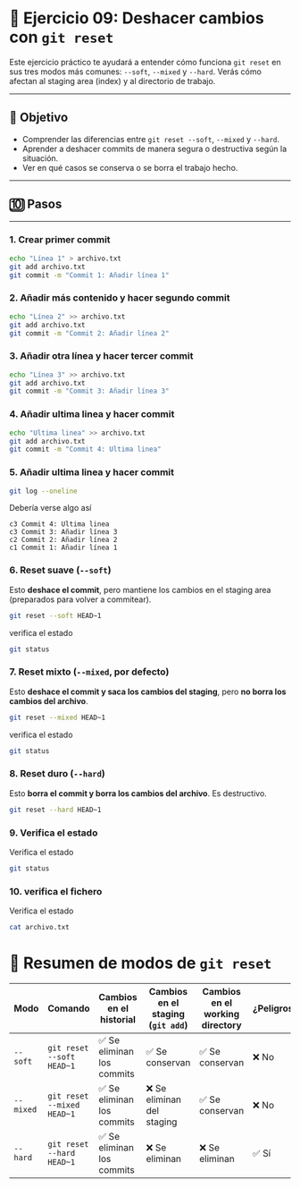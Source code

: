 
# 🧪 Ejercicio 09: Deshacer cambios con `git reset`

Este ejercicio práctico te ayudará a entender cómo funciona `git reset` en sus tres modos más comunes: `--soft`, `--mixed` y `--hard`. Verás cómo afectan al staging area (index) y al directorio de trabajo.

---

## 🎯 Objetivo

- Comprender las diferencias entre `git reset --soft`, `--mixed` y `--hard`.
- Aprender a deshacer commits de manera segura o destructiva según la situación.
- Ver en qué casos se conserva o se borra el trabajo hecho.

---

## 🔟 Pasos

---
### 1.  Crear primer commit
```bash copy
echo "Línea 1" > archivo.txt
git add archivo.txt
git commit -m "Commit 1: Añadir línea 1"
```

### 2.  Añadir más contenido y hacer segundo commit
```bash copy
echo "Línea 2" >> archivo.txt
git add archivo.txt
git commit -m "Commit 2: Añadir línea 2"
```
### 3.  Añadir otra línea y hacer tercer commit
```bash copy
echo "Línea 3" >> archivo.txt
git add archivo.txt
git commit -m "Commit 3: Añadir línea 3"
```
### 4.  Añadir ultima linea y hacer commit
```bash copy
echo "Ultima linea" >> archivo.txt
git add archivo.txt
git commit -m "Commit 4: Ultima linea"
```
### 5.  Añadir ultima linea y hacer commit
```bash copy
git log --oneline
```
Debería verse algo así
```
c3 Commit 4: Ultima linea
c3 Commit 3: Añadir línea 3
c2 Commit 2: Añadir línea 2
c1 Commit 1: Añadir línea 1
```
### 6.  Reset suave (`--soft`)
Esto **deshace el commit**, pero mantiene los cambios en el staging area (preparados para volver a commitear).
```bash copy
git reset --soft HEAD~1
```
verifica el estado
```bash copy
git status
```
### 7.  Reset mixto (`--mixed`, por defecto)
Esto **deshace el commit y saca los cambios del staging**, pero **no borra los cambios del archivo**.
```bash copy
git reset --mixed HEAD~1
```
verifica el estado
```bash copy
git status
```
### 8.  Reset duro (`--hard`)
Esto **borra el commit y borra los cambios del archivo**. Es destructivo.
```bash copy
git reset --hard HEAD~1
```
### 9.  Verifica el estado 
Verifica el estado 
```bash copy
git status
```
### 10.  verifica el fichero
Verifica el estado 
```bash copy
cat archivo.txt
```
# 📌 Resumen de modos de `git reset`

| Modo       | Comando                        | Cambios en el historial | Cambios en el staging (`git add`) | Cambios en el working directory | ¿Peligroso? |
|------------|--------------------------------|--------------------------|------------------------------------|-------------------------------|-------------|
| `--soft`   | `git reset --soft HEAD~1`      | ✅ Se eliminan los commits | ✅ Se conservan                   | ✅ Se conservan               | ❌ No        |
| `--mixed`  | `git reset --mixed HEAD~1`     | ✅ Se eliminan los commits | ❌ Se eliminan del staging        | ✅ Se conservan               | ❌ No        |
| `--hard`   | `git reset --hard HEAD~1`      | ✅ Se eliminan los commits | ❌ Se eliminan                    | ❌ Se eliminan                | ✅ Sí        |


